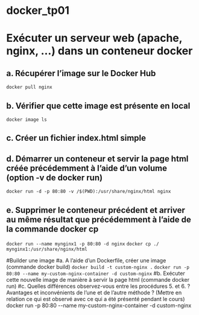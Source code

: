 # docker_tp01
# Exécuter un serveur web (apache, nginx, …) dans un conteneur docker
## a. Récupérer l’image sur le Docker Hub
  ```docker pull nginx```
## b. Vérifier que cette image est présente en local
  ```docker image ls```
## c. Créer un fichier index.html simple
## d. Démarrer un conteneur et servir la page html créée précédemment à l’aide d’un volume (option -v de docker run)
  ```docker run -d -p 80:80 -v /$(PWD):/usr/share/nginx/html nginx```
## e. Supprimer le conteneur précédent et arriver au même résultat que précédemment à l’aide de la commande docker cp
```docker run --name mynginx1 -p 80:80 -d nginx```
```docker cp ./ mynginx1:/usr/share/nginx/html```


#Builder une image
#a. A l’aide d’un Dockerfile, créer une image (commande docker build)
```docker build -t custom-nginx .```
```docker run -p 80:80 --name my-custom-nginx-container -d custom-nginx```
#b. Exécuter cette nouvelle image de manière à servir la page html (commande docker run)
#c. Quelles différences observez-vous entre les procédures 5. et 6. ? Avantages et inconvénients de l’une et de l’autre méthode ? (Mettre en relation ce qui est
observé avec ce qui a été présenté pendant le cours)
docker run -p 80:80 --name my-custom-nginx-container -d custom-nginx